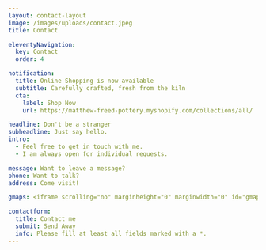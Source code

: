 ```yaml
---
layout: contact-layout
image: /images/uploads/contact.jpeg
title: Contact

eleventyNavigation:
  key: Contact
  order: 4

notification:
  title: Online Shopping is now available
  subtitle: Carefully crafted, fresh from the kiln
  cta:
    label: Shop Now
    url: https://matthew-freed-pottery.myshopify.com/collections/all/

headline: Don't be a stranger
subheadline: Just say hello.
intro:
  - Feel free to get in touch with me.
  - I am always open for individual requests.

message: Want to leave a message?
phone: Want to talk?
address: Come visit!

gmaps: <iframe scrolling="no" marginheight="0" marginwidth="0" id="gmap_canvas" src="https://maps.google.com/maps?amp;height=236&amp;hl=en&amp;q=740%20Jackson%20Ave,%20Vancouver%20Vancouver+(Matthew%20Freed%20Pottery)&amp;t=&amp;z=15&amp;ie=UTF8&amp;iwloc=B&amp;output=embed" class="w-full" height="236" frameborder="0"></iframe>

contactform:
  title: Contact me
  submit: Send Away
  info: Please fill at least all fields marked with a *.
---
```

